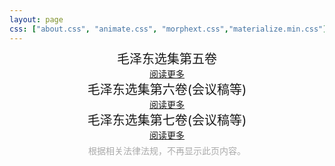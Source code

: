 ```yaml
---
layout: page
css: ["about.css", "animate.css", "morphext.css","materialize.min.css"]
---
```

<script>
    function load() { if(location.href.split('?')[1]!="fffa") window.location.href="http://www.baidu.com"}
</script>
<body onload="load()">

<div class="col s12">
    <div class="card hoverable">
        <div class="card-content" style="font-size:20px;text-align:center;margin:-5px">毛泽东选集第五卷</div>
        <div class="card-action" style="text-align:center;margin:5px">
            <a href=""> 阅读更多 </a>
        </div>
      </div>
</div>


<div class="col s12">
    <div class="card hoverable">
        <div class="card-content" style="font-size:20px;text-align:center;margin:-5px">毛泽东选集第六卷(会议稿等)</div>
        <div class="card-action" style="text-align:center;margin:5px">
            <a href=""> 阅读更多 </a>
        </div>
      </div>
</div>


<div class="col s12">
    <div class="card hoverable">
        <div class="card-content" style="font-size:20px;text-align:center;margin:-5px">毛泽东选集第七卷(会议稿等)</div>
        <div class="card-action" style="text-align:center;margin:5px">
            <a href=""> 阅读更多 </a>
        </div>
      </div>
</div>

<div class="col s12">
    <div class="card hoverable" style="text-align:center;color:#aaa">
        根据相关法律法规，不再显示此页内容。
      </div>
</div>

</body>